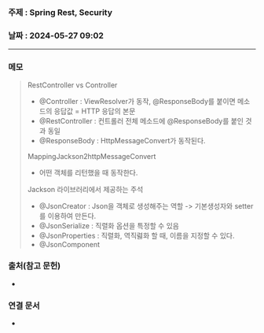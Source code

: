 ### 주제 : Spring Rest, Security

### 날짜 : 2024-05-27 09:02
----
### 메모
> RestController vs Controller
> 	- @Controller : ViewResolver가 동작, @ResponseBody를 붙이면 메소드의 응답값 = HTTP 응답의 본문
> 	- @RestController : 컨트롤러 전체 메소드에 @ResponseBody를 붙인 것과 동일
> 	- @ResponseBody : HttpMessageConvert가 동작된다.
> 
> MappingJackson2httpMessageConvert
> 	- 어떤 객체를 리턴했을 때 동작한다.
> 
> Jackson 라이브러리에서 제공하는 주석
> 	- @JsonCreator : Json을 객체로 생성해주는 역할 -> 기본생성자와 setter를 이용하여 만든다.
> 	- @JsonSerialize : 직렬화 옵션을 특정할 수 있음
> 	- @JsonProperties : 직렬화, 역직렳화 할 때, 이름을 지정할 수 있다.
> 	- @JsonComponent
 
### 출처(참고 문헌)
-

### 연결 문서
-
